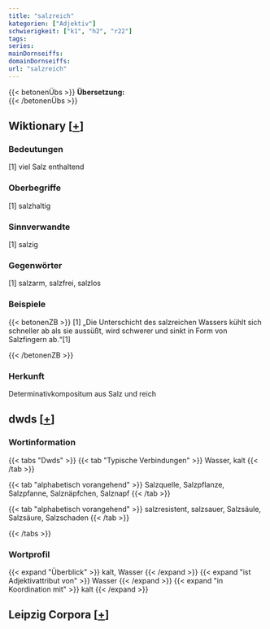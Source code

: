 ```yaml
---
title: "salzreich"
kategorien: ["Adjektiv"]
schwierigkeit: ["k1", "h2", "r22"]
tags:
series:
mainDornseiffs:
domainDornseiffs:
url: "salzreich"
---
```


{{< betonenÜbs >}}
**Übersetzung:**  
{{< /betonenÜbs >}}

## Wiktionary [[+](https://de.wiktionary.org/wiki/salzreich)]

### Bedeutungen
[1] viel Salz enthaltend  

### Oberbegriffe
[1] salzhaltig  

### Sinnverwandte
[1] salzig  

### Gegenwörter
[1] salzarm, salzfrei, salzlos  

### Beispiele
{{< betonenZB >}}
[1] „Die Unterschicht des salzreichen Wassers kühlt sich schneller ab als sie aussüßt, wird schwerer und sinkt in Form von Salzfingern ab.“[1]  

{{< /betonenZB >}}
### Herkunft
Determinativkompositum aus Salz und reich  



## dwds [[+](https://www.dwds.de/wb/salzreich)]

### Wortinformation
{{< tabs "Dwds" >}}
{{< tab "Typische Verbindungen" >}}
Wasser, kalt
{{< /tab >}}

{{< tab "alphabetisch vorangehend" >}}
Salzquelle, Salzpflanze, Salzpfanne, Salznäpfchen, Salznapf
{{< /tab >}}

{{< tab "alphabetisch vorangehend" >}}
salzresistent, salzsauer, Salzsäule, Salzsäure, Salzschaden
{{< /tab >}}

{{< /tabs >}}

### Wortprofil
{{< expand "Überblick" >}} kalt, Wasser {{< /expand >}}
{{< expand "ist Adjektivattribut von" >}} Wasser {{< /expand >}}
{{< expand "in Koordination mit" >}} kalt {{< /expand >}}

## Leipzig Corpora [[+](https://corpora.uni-leipzig.de/en/res?word=salzreich&corpusId=deu_newscrawl-public_2018)]

